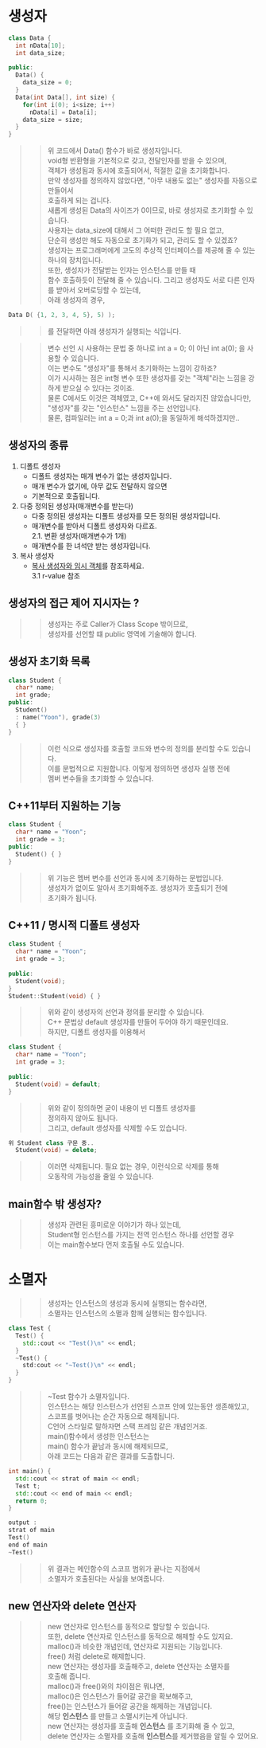 # 생성자  
```C++
class Data {
  int nData[10];
  int data_size;
  
public:  
  Data() {
    data_size = 0;
  }
  Data(int Data[], int size) {
    for(int i(0); i<size; i++)
      nData[i] = Data[i];
    data_size = size;
  }
}
```
>> 위 코드에서 Data() 함수가 바로 생성자입니다.  
>> void형 반환형을 기본적으로 갖고, 전달인자를 받을 수 있으며,   
>> 객체가 생성됨과 동시에 호출되어서, 적절한 값을 초기화합니다.    
>> 만약 생성자를 정의하지 않았다면, "아무 내용도 없는" 생성자를 자동으로 만들어서    
>> 호출하게 되는 겁니다.    
>> 새롭게 생성된 Data의 사이즈가 0이므로, 바로 생성자로 초기화할 수 있습니다.      
>> 사용자는 data_size에 대해서 그 어떠한 관리도 할 필요 없고,      
>> 단순히 생성만 해도 자동으로 초기화가 되고, 관리도 할 수 있겠죠?     
>> 생성자는 프로그래머에게 고도의 추상적 인터페이스를 제공해 줄 수 있는  
>> 하나의 장치입니다.  
>> 또한, 생성자가 전달받는 인자는 인스턴스를 만들 때  
>> 함수 호출하듯이 전달해 줄 수 있습니다.
>> 그리고 생성자도 서로 다른 인자를 받아서 오버로딩할 수 있는데,   
>> 아래 생성자의 경우, 
```C++
Data D( {1, 2, 3, 4, 5}, 5) );
```
>> 를 전달하면 아래 생성자가 실행되는 식입니다.

>> 변수 선언 시 사용하는 문법 중 하나로 int a = 0; 이 아닌 int a(0); 을 사용할 수 있습니다.   
>> 이는 변수도 "생성자"를 통해서 초기화하는 느낌이 강하죠?   
>> 이가 시사하는 점은 int형 변수 또한 생성자를 갖는 "객체"라는 느낌을 강하게 받으실 수 있다는 것이죠.  
>> 물론 C에서도 이것은 객체였고, C++에 와서도 달라지진 않았습니다만,  
>> "생성자"를 갖는 "인스턴스" 느낌을 주는 선언입니다.  
>> 물론, 컴파일러는 int a = 0;과 int a(0);을 동일하게 해석하겠지만..  
## 생성자의 종류
  1. 디폴트 생성자  
     - 디폴트 생성자는 매개 변수가 없는 생성자입니다.  
     - 매개 변수가 없기에, 아무 값도 전달하지 않으면    
     - 기본적으로 호출됩니다.    
  2. 다중 정의된 생성자(매개변수를 받는다)  
     - 다중 정의된 생성자는 디폴트 생성자를 모든 정의된 생성자입니다.    
     - 매개변수를 받아서 디폴트 생성자와 다르죠.    
    2.1. 변환 생성자(매개변수가 1개)  
     - 매개변수를 한 녀석만 받는 생성자입니다.   
  3. 복사 생성자  
     - [복사 생성자와 임시 객체](https://github.com/Nighthom/Files/tree/main/Study/C%2B%2B/%EB%B3%B5%EC%82%AC%20%EC%83%9D%EC%84%B1%EC%9E%90%EC%99%80%20%EC%9E%84%EC%8B%9C%20%EA%B0%9D%EC%B2%B4)를 참조하세요.  
     3.1 r-value 참조  

## 생성자의 접근 제어 지시자는 ?
>> 생성자는 주로 Caller가 Class Scope 밖이므로,  
>> 생성자를 선언할 떄 public 영역에 기술해야 합니다.  

## 생성자 초기화 목록
```C++
class Student {
  char* name;
  int grade;
public:  
  Student() 
  : name("Yoon"), grade(3)
  { }
}
```
>> 이런 식으로 생성자를 호출할 코드와 변수의 정의를 분리할 수도 있습니다.    
>> 이를 문법적으로 지원합니다. 이렇게 정의하면 생성자 실행 전에  
>> 멤버 변수들을 초기화할 수 있습니다.  

## C++11부터 지원하는 기능
```C++
class Student {
  char* name = "Yoon";
  int grade = 3;
public:  
  Student() { }
}
```
>> 위 기능은 멤버 변수를 선언과 동시에 초기화하는 문법입니다.    
>> 생성자가 없이도 알아서 초기화해주죠. 생성자가 호출되기 전에  
>> 초기화가 됩니다.  
## C++11 / 명시적 디폴트 생성자
```C++
class Student {
  char* name = "Yoon";
  int grade = 3;
 
public:
  Student(void);
}
Student::Student(void) { }
```
>> 위와 같이 생성자의 선언과 정의를 분리할 수 있습니다.  
>> C++ 문법상 default 생성자를 만들어 두어야 하기 때문인데요.  
>> 하지만, 디폴트 생성자를 이용해서  
```C++
class Student {
  char* name = "Yoon";
  int grade = 3;
  
public:
  Student(void) = default;
}
```
>> 위와 같이 정의하면 굳이 내용이 빈 디폴트 생성자를  
>> 정의하지 않아도 됩니다.  
>> 그리고, default 생성자를 삭제할 수도 있습니다.
```C++
위 Student class 구문 중..
  Student(void) = delete;
```
>> 이러면 삭제됩니다. 필요 없는 경우, 이런식으로 삭제를 통해  
>> 오동작의 가능성을 줄일 수 있습니다.  
## main함수 밖 생성자?  
>> 생성자 관련된 흥미로운 이야기가 하나 있는데,    
>> Student형 인스턴스를 가지는 전역 인스턴스 하나를 선언할 경우  
>> 이는 main함수보다 먼저 호출될 수도 있습니다.    

# 소멸자  
>> 생성자는 인스턴스의 생성과 동시에 실행되는 함수라면,  
>> 소멸자는 인스턴스의 소멸과 함께 실행되는 함수입니다.  
```C++
class Test {
  Test() {
    std::cout << "Test()\n" << endl;
  }
  ~Test() {
    std:cout << "~Test()\n" << endl;
  }
}
```
>> ~Test 함수가 소멸자입니다.  
>> 인스턴스는 해당 인스턴스가 선언된 스코프 안에 있는동안 생존해있고,  
>> 스코프를 벗어나는 순간 자동으로 해제됩니다.  
>> C언어 스타일로 말하자면 스택 프레임 같은 개념인거죠.  
>> main()함수에서 생성한 인스턴스는   
>> main() 함수가 끝남과 동시에 해제되므로,  
>> 아래 코드는 다음과 같은 결과를 도출합니다.  
```C++
int main() {
  std::cout << strat of main << endl;
  Test t;
  std::cout << end of main << endl;
  return 0;
}
```

```C++
output : 
strat of main
Test()
end of main
~Test()
```
>> 위 결과는 메인함수의 스코프 범위가 끝나는 지점에서  
>> 소멸자가 호출된다는 사실을 보여줍니다.  

## new 연산자와 delete 연산자
>> new 연산자로 인스턴스를 동적으로 할당할 수 있습니다.  
>> 또한, delete 연산자로 인스턴스를 동적으로 해제할 수도 있지요.  
>> malloc()과 비슷한 개념인데, 연산자로 지원되는 기능입니다.  
>> free() 처럼 delete로 해제합니다.  
>> new 연산자는 생성자를 호출해주고, delete 연산자는 소멸자를  
>> 호출해 줍니다.  
>> malloc()과 free()와의 차이점은 뭐냐면,  
>> malloc()은 인스턴스가 들어갈 공간을 확보해주고,  
>> free()는 인스턴스가 들어갈 공간을 해제하는 개념입니다.  
>> 해당 **인스턴스** 를 만들고 소멸시키는게 아닙니다.  
>> new 연산자는 생성자를 호출해 **인스턴스** 를 초기화해 줄 수 있고,  
>> delete 연산자는 소멸자를 호출해 **인스턴스**를 제거했음을 알릴 수 있어요.  

